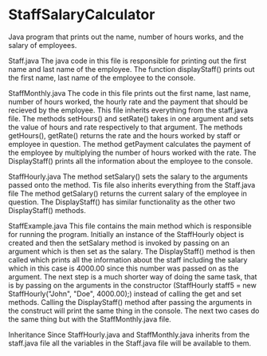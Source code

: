 # StaffSalaryCalculator
Java program that prints out the name, number of hours works, and the salary of employees.

Staff.java
The java code in this file is responsible for printing out the first name and last name of the employee. The function displayStaff() prints out the first name, last name of the employee to the console. 

StaffMonthly.java
The code in this file prints out the first name, last name, number of hours worked, the hourly rate and the payment that should be recieved by the employee. This file inherits everything from the staff.java file. The methods setHours() and setRate() takes in one argument and sets the value of hours and rate respectively to that argument. The methods getHours(), getRate() returns the rate and the hours worked by staff or employee in question. The method getPayment calculates the payment of the employee by multiplying the number of hours worked with the rate. The DisplayStaff() prints all the information about the employee to the console. 

StaffHourly.java
The method setSalary() sets the salary to the arguments passed onto the method. Tis file also inherits everything from the Staff.java file The method getSalary() returns the current salary of the employee in question. The DisplayStaff() has similar functionality as the other two DisplayStaff() methods. 

StaffExample.java
This file contains the main method which is responsible for running the program. Initially an instance of the StaffHourly object is created and then the setSalary method is invoked by passing on an argument which is then set as the salary. The DisplayStaff() method is then called which prints all the information about the staff including the salary which in this case is 4000.00 since this number was passed on as the argument. 
The next step is a much shorter way of doing the same task, that is by passing on the arguments in the constructor (StaffHourly staff5  = new StaffHourly("John", "Doe", 4000.00);) instead of calling the get and set methods. Calling the DisplayStaff() method after passing the arguments in the construct will print the same thing in the console. The next two cases do the same thing but with the StaffMonthly.java file. 

Inheritance
Since StaffHourly.java and StaffMonthly.java inherits from the staff.java file all the variables in the Staff.java file will be available to them.
